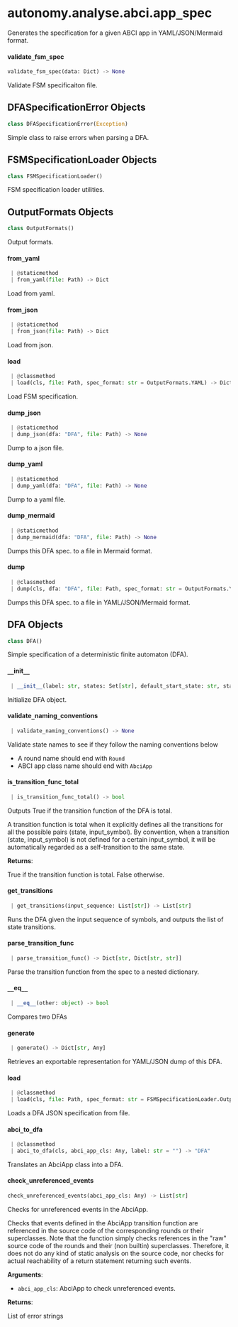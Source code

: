 <a name="autonomy.analyse.abci.app_spec"></a>
# autonomy.analyse.abci.app`_`spec

Generates the specification for a given ABCI app in YAML/JSON/Mermaid format.

<a name="autonomy.analyse.abci.app_spec.validate_fsm_spec"></a>
#### validate`_`fsm`_`spec

```python
validate_fsm_spec(data: Dict) -> None
```

Validate FSM specificaiton file.

<a name="autonomy.analyse.abci.app_spec.DFASpecificationError"></a>
## DFASpecificationError Objects

```python
class DFASpecificationError(Exception)
```

Simple class to raise errors when parsing a DFA.

<a name="autonomy.analyse.abci.app_spec.FSMSpecificationLoader"></a>
## FSMSpecificationLoader Objects

```python
class FSMSpecificationLoader()
```

FSM specification loader utilities.

<a name="autonomy.analyse.abci.app_spec.FSMSpecificationLoader.OutputFormats"></a>
## OutputFormats Objects

```python
class OutputFormats()
```

Output formats.

<a name="autonomy.analyse.abci.app_spec.FSMSpecificationLoader.from_yaml"></a>
#### from`_`yaml

```python
 | @staticmethod
 | from_yaml(file: Path) -> Dict
```

Load from yaml.

<a name="autonomy.analyse.abci.app_spec.FSMSpecificationLoader.from_json"></a>
#### from`_`json

```python
 | @staticmethod
 | from_json(file: Path) -> Dict
```

Load from json.

<a name="autonomy.analyse.abci.app_spec.FSMSpecificationLoader.load"></a>
#### load

```python
 | @classmethod
 | load(cls, file: Path, spec_format: str = OutputFormats.YAML) -> Dict
```

Load FSM specification.

<a name="autonomy.analyse.abci.app_spec.FSMSpecificationLoader.dump_json"></a>
#### dump`_`json

```python
 | @staticmethod
 | dump_json(dfa: "DFA", file: Path) -> None
```

Dump to a json file.

<a name="autonomy.analyse.abci.app_spec.FSMSpecificationLoader.dump_yaml"></a>
#### dump`_`yaml

```python
 | @staticmethod
 | dump_yaml(dfa: "DFA", file: Path) -> None
```

Dump to a yaml file.

<a name="autonomy.analyse.abci.app_spec.FSMSpecificationLoader.dump_mermaid"></a>
#### dump`_`mermaid

```python
 | @staticmethod
 | dump_mermaid(dfa: "DFA", file: Path) -> None
```

Dumps this DFA spec. to a file in Mermaid format.

<a name="autonomy.analyse.abci.app_spec.FSMSpecificationLoader.dump"></a>
#### dump

```python
 | @classmethod
 | dump(cls, dfa: "DFA", file: Path, spec_format: str = OutputFormats.YAML) -> None
```

Dumps this DFA spec. to a file in YAML/JSON/Mermaid format.

<a name="autonomy.analyse.abci.app_spec.DFA"></a>
## DFA Objects

```python
class DFA()
```

Simple specification of a deterministic finite automaton (DFA).

<a name="autonomy.analyse.abci.app_spec.DFA.__init__"></a>
#### `__`init`__`

```python
 | __init__(label: str, states: Set[str], default_start_state: str, start_states: Set[str], final_states: Set[str], alphabet_in: Set[str], transition_func: Dict[Tuple[str, str], str])
```

Initialize DFA object.

<a name="autonomy.analyse.abci.app_spec.DFA.validate_naming_conventions"></a>
#### validate`_`naming`_`conventions

```python
 | validate_naming_conventions() -> None
```

Validate state names to see if they follow the naming conventions below

- A round name should end with `Round`
- ABCI app class name should end with `AbciApp`

<a name="autonomy.analyse.abci.app_spec.DFA.is_transition_func_total"></a>
#### is`_`transition`_`func`_`total

```python
 | is_transition_func_total() -> bool
```

Outputs True if the transition function of the DFA is total.

A transition function is total when it explicitly defines all the transitions
for all the possible pairs (state, input_symbol). By convention, when a transition
(state, input_symbol) is not defined for a certain input_symbol, it will be
automatically regarded as a self-transition to the same state.

**Returns**:

True if the transition function is total. False otherwise.

<a name="autonomy.analyse.abci.app_spec.DFA.get_transitions"></a>
#### get`_`transitions

```python
 | get_transitions(input_sequence: List[str]) -> List[str]
```

Runs the DFA given the input sequence of symbols, and outputs the list of state transitions.

<a name="autonomy.analyse.abci.app_spec.DFA.parse_transition_func"></a>
#### parse`_`transition`_`func

```python
 | parse_transition_func() -> Dict[str, Dict[str, str]]
```

Parse the transition function from the spec to a nested dictionary.

<a name="autonomy.analyse.abci.app_spec.DFA.__eq__"></a>
#### `__`eq`__`

```python
 | __eq__(other: object) -> bool
```

Compares two DFAs

<a name="autonomy.analyse.abci.app_spec.DFA.generate"></a>
#### generate

```python
 | generate() -> Dict[str, Any]
```

Retrieves an exportable representation for YAML/JSON dump of this DFA.

<a name="autonomy.analyse.abci.app_spec.DFA.load"></a>
#### load

```python
 | @classmethod
 | load(cls, file: Path, spec_format: str = FSMSpecificationLoader.OutputFormats.YAML) -> "DFA"
```

Loads a DFA JSON specification from file.

<a name="autonomy.analyse.abci.app_spec.DFA.abci_to_dfa"></a>
#### abci`_`to`_`dfa

```python
 | @classmethod
 | abci_to_dfa(cls, abci_app_cls: Any, label: str = "") -> "DFA"
```

Translates an AbciApp class into a DFA.

<a name="autonomy.analyse.abci.app_spec.check_unreferenced_events"></a>
#### check`_`unreferenced`_`events

```python
check_unreferenced_events(abci_app_cls: Any) -> List[str]
```

Checks for unreferenced events in the AbciApp.

Checks that events defined in the AbciApp transition function are referenced
in the source code of the corresponding rounds or their superclasses. Note that
the function simply checks references in the "raw" source code of the rounds and
their (non builtin) superclasses. Therefore, it does not do any kind of static
analysis on the source code, nor checks for actual reachability of a return
statement returning such events.

**Arguments**:

- `abci_app_cls`: AbciApp to check unreferenced events.

**Returns**:

List of error strings

